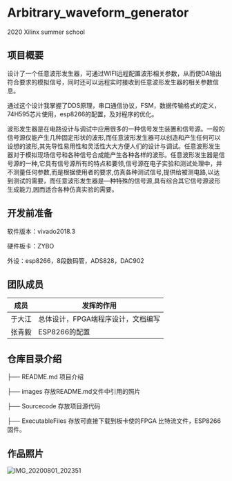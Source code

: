 # Arbitrary_waveform_generator
2020 Xilinx summer school

## 项目概要

设计了一个任意波形发生器，可通过WIFI远程配置波形相关参数，从而使DA输出符合要求的模拟信号，同时还可以远程实时接收到任意波形发生器的相关参数信息。

通过这个设计我掌握了DDS原理，串口通信协议，FSM，数据传输格式的定义，74H595芯片使用，esp8266的配置，及对程序的优化。

波形发生器是在电路设计与调试中应用很多的一种信号发生装置和信号源。一般的信号源仅能产生几种固定形状的波形,而任意波形发生器可以创造和产生任何可以设想的波形,其先导性易用性和灵活性大大方便人们的设计与调试。任意波形发生器对于模拟现场信号和各种信号合成能产生各种各样的波形。任意波形发生器是信号源的一种,它具有信号源所有的特点和要领,信号源在电子实验和测试处理中，并不测量任何参数,而是根据使用者的要求,仿真各种测试信号,提供给被测电路,以达到测试的需要，而任意波形发生器是—种特殊的信号源,具有综合其它信号源波形生成能力,因而适合各种仿真实验的需要。

## 开发前准备

软件版本：vivado2018.3

硬件板卡：ZYBO

外设：esp8266，8段数码管，ADS828，DAC902

## 团队成员

| 成员   | 发挥的作用                         |
| ------ | ---------------------------------- |
| 于大江 | 总体设计，FPGA端程序设计，文档编写 |
| 张青毅 | ESP8266的配置                      |

## 仓库目录介绍

├── README.md      项目介绍

├── images                存放README.md文件中引⽤的照片

├── Sourcecode        存放项⽬源代码

├── ExecutableFiles    存放可直接下载到板卡使的FPGA 比特流文件，ESP8266固件。

## 作品照片

![IMG_20200801_202351](C:\Users\Dj\Desktop\Arbitrary_waveform_generator\images\IMG_20200801_202351.jpg)